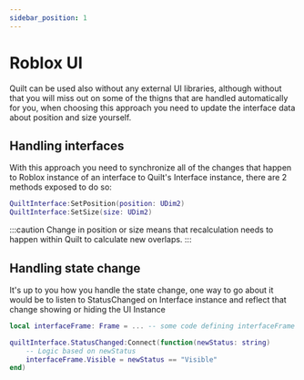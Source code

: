 ```yaml
---
sidebar_position: 1
---
```


# Roblox UI

Quilt can be used also without any external UI libraries, although without that you will miss out on some of the thigns that are handled automatically for you, when choosing this approach you need to update the interface data about position and size yourself.

## Handling interfaces

With this approach you need to synchronize all of the changes that happen to Roblox instance of an interface to Quilt's Interface instance, there are 2 methods exposed to do so:

```lua
QuiltInterface:SetPosition(position: UDim2)
QuiltInterface:SetSize(size: UDim2)
```

:::caution
Change in position or size means that recalculation needs to happen within Quilt to calculate new overlaps.
:::

## Handling state change

It's up to you how you handle the state change, one way to go about it would be to listen to StatusChanged on Interface instance and reflect that change showing or hiding the UI Instance

```lua
local interfaceFrame: Frame = ... -- some code defining interfaceFrame

quiltInterface.StatusChanged:Connect(function(newStatus: string)
	-- Logic based on newStatus
	interfaceFrame.Visible = newStatus == "Visible"
end)
```